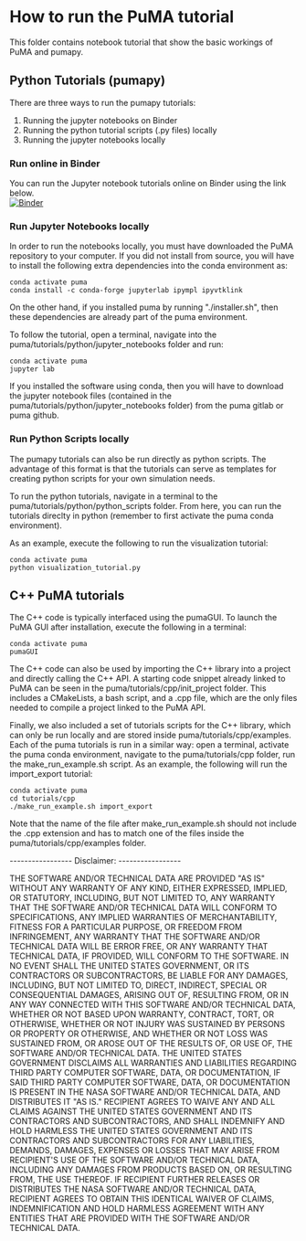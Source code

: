 # How to run the PuMA tutorial
This folder contains notebook tutorial that show the basic workings of PuMA and pumapy. 

## Python Tutorials (pumapy)
There are three ways to run the pumapy tutorials: 
1. Running the jupyter notebooks on Binder
1. Running the python tutorial scripts (.py files) locally
1. Running the jupyter notebooks locally


### Run online in Binder
You can run the Jupyter notebook tutorials online on Binder using the link below.  
[![Binder](https://mybinder.org/badge_logo.svg)](https://mybinder.org/v2/gl/jcfergus%2Fpuma-dev/main)


### Run Jupyter Notebooks locally
In order to run the notebooks locally, you must have downloaded the PuMA repository to your computer. 
If you did not install from source, you will have to install the following extra dependencies into the conda environment as: 

    conda activate puma
    conda install -c conda-forge jupyterlab ipympl ipyvtklink

On the other hand, if you installed puma by running "./installer.sh", then these dependencies are already part of the puma environment. 

To follow the tutorial, open a terminal, navigate into the puma/tutorials/python/jupyter_notebooks folder and run:

    conda activate puma
    jupyter lab
    
If you installed the software using conda, then you will have to download the jupyter notebook files
(contained in the puma/tutorials/python/jupyter_notebooks folder) from the puma gitlab or puma github. 


### Run Python Scripts locally
The pumapy tutorials can also be run directly as python scripts. The advantage of this format is that the tutorials can 
serve as templates for creating python scripts for your own simulation needs. 

To run the python tutorials, navigate in a terminal to the puma/tutorials/python/python_scripts folder. 
From here, you can run the tutorials direclty in python (remember to first activate the puma conda environment). 

As an example, execute the following to run the visualization tutorial: 

    conda activate puma
    python visualization_tutorial.py


## C++ PuMA tutorials
The C++ code is typically interfaced using the pumaGUI. To launch the PuMA GUI after installation, 
execute the following in a terminal: 

    conda activate puma
    pumaGUI
    
The C++ code can also be used by importing the C++ library into a project and directly calling the C++ API. 
A starting code snippet already linked to PuMA can be seen in the puma/tutorials/cpp/init_project folder. 
This includes a CMakeLists, a bash script, and a .cpp file, which are the only files needed to compile a project 
linked to the PuMA API. 

Finally, we also included a set of tutorials scripts for the C++ library, which can only be run locally and 
are stored inside puma/tutorials/cpp/examples.
Each of the puma tutorials is run in a similar way: open a terminal, activate the puma conda environment, navigate 
to the puma/tutorials/cpp folder, run the make_run_example.sh script. 
As an example, the following will run the import_export tutorial: 

    conda activate puma
    cd tutorials/cpp
    ./make_run_example.sh import_export

Note that the name of the file after make_run_example.sh should not include the .cpp extension and has to match one of 
the files inside the puma/tutorials/cpp/examples folder.


----------------- Disclaimer: -----------------

THE SOFTWARE AND/OR TECHNICAL DATA ARE PROVIDED "AS IS" WITHOUT ANY WARRANTY OF ANY KIND, EITHER EXPRESSED, IMPLIED, OR STATUTORY, INCLUDING, BUT NOT LIMITED TO, ANY WARRANTY THAT THE SOFTWARE AND/OR TECHNICAL DATA WILL CONFORM TO  SPECIFICATIONS, ANY IMPLIED WARRANTIES OF MERCHANTABILITY, FITNESS FOR A PARTICULAR PURPOSE, OR FREEDOM FROM  INFRINGEMENT, ANY WARRANTY THAT THE SOFTWARE AND/OR TECHNICAL DATA WILL BE ERROR FREE, OR ANY WARRANTY THAT  TECHNICAL DATA, IF PROVIDED, WILL CONFORM TO THE SOFTWARE.  IN NO EVENT SHALL THE UNITED STATES GOVERNMENT, OR ITS  CONTRACTORS OR SUBCONTRACTORS, BE LIABLE FOR ANY DAMAGES, INCLUDING, BUT NOT LIMITED TO, DIRECT, INDIRECT, SPECIAL OR  CONSEQUENTIAL DAMAGES, ARISING OUT OF, RESULTING FROM, OR IN ANY WAY CONNECTED WITH THIS SOFTWARE AND/OR TECHNICAL DATA, WHETHER OR NOT BASED UPON WARRANTY, CONTRACT, TORT, OR OTHERWISE, WHETHER OR NOT INJURY WAS SUSTAINED BY PERSONS OR  PROPERTY OR OTHERWISE, AND WHETHER OR NOT LOSS WAS SUSTAINED FROM, OR AROSE OUT OF THE RESULTS OF, OR USE OF, THE SOFTWARE AND/OR TECHNICAL DATA.
THE UNITED STATES GOVERNMENT DISCLAIMS ALL WARRANTIES AND LIABILITIES REGARDING THIRD PARTY COMPUTER SOFTWARE,  DATA, OR DOCUMENTATION, IF  SAID THIRD PARTY COMPUTER SOFTWARE, DATA, OR DOCUMENTATION IS PRESENT IN THE NASA SOFTWARE  AND/OR TECHNICAL DATA, AND DISTRIBUTES IT "AS IS."
RECIPIENT AGREES TO WAIVE ANY AND ALL CLAIMS AGAINST THE UNITED STATES GOVERNMENT AND ITS CONTRACTORS AND  SUBCONTRACTORS, AND SHALL INDEMNIFY AND HOLD HARMLESS THE UNITED STATES GOVERNMENT AND ITS CONTRACTORS AND  SUBCONTRACTORS FOR ANY LIABILITIES, DEMANDS, DAMAGES, EXPENSES OR LOSSES THAT MAY ARISE FROM RECIPIENT'S USE OF THE SOFTWARE AND/OR TECHNICAL DATA, INCLUDING ANY DAMAGES FROM PRODUCTS BASED ON, OR RESULTING FROM, THE USE THEREOF.
IF RECIPIENT FURTHER RELEASES OR DISTRIBUTES THE NASA SOFTWARE AND/OR TECHNICAL DATA, RECIPIENT AGREES TO OBTAIN THIS IDENTICAL WAIVER OF CLAIMS, INDEMNIFICATION AND HOLD HARMLESS AGREEMENT WITH ANY ENTITIES THAT ARE PROVIDED WITH THE SOFTWARE  AND/OR TECHNICAL DATA.
